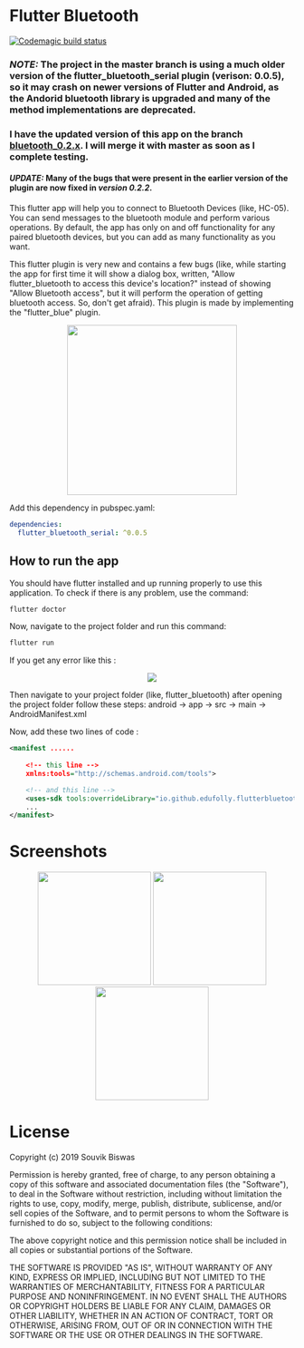 # Flutter Bluetooth
[![Codemagic build status](https://api.codemagic.io/apps/5e675f714ce63c22e5aeb47f/5e675f714ce63c22e5aeb47e/status_badge.svg)](https://codemagic.io/apps/5e675f714ce63c22e5aeb47f/5e675f714ce63c22e5aeb47e/latest_build)

### *NOTE:* The project in the master branch is using a much older version of the flutter_bluetooth_serial plugin (verison: 0.0.5), so it may crash on newer versions of Flutter and Android, as the Andorid bluetooth library is upgraded and many of the method implementations are deprecated. 

### I have the updated version of this app on the branch [bluetooth_0.2.x](https://github.com/sbis04/flutter_bluetooth/tree/bluetooth_0.2.x). I will merge it with master as soon as I complete testing.

#### *UPDATE:* Many of the bugs that were present in the earlier version of the plugin are now fixed in *version 0.2.2*.

This flutter app will help you to connect to Bluetooth Devices (like, HC-05). You can send messages to the bluetooth module and perform various operations. By default, the app has only on and off functionality for any paired bluetooth devices, but you can add as many functionality as you want.

This flutter plugin is very new and contains a few bugs (like, while starting the app for first time it will show a dialog box, written, "Allow flutter_bluetooth to access this device's location?" instead of showing "Allow Bluetooth access", but it will perform the operation of getting bluetooth access. So, don't get afraid). This plugin is made by implementing the "flutter_blue" plugin.

<p align="center">
  <img width="300" src="https://github.com/sbis04/flutter_bluetooth/blob/master/screenshots/flutter_bluetooth_1.png">
</p>

Add this dependency in pubspec.yaml:
```yaml
dependencies:
  flutter_bluetooth_serial: ^0.0.5
 ```
 
## How to run the app
You should have flutter installed and up running properly to use this application.
To check if there is any problem, use the command:
```bash
flutter doctor
```
Now, navigate to the project folder and run this command:
```bash
flutter run
```
If you get any error like this : 
<p align="center">
  <img width=max src="https://github.com/sbis04/flutter_bluetooth/blob/master/screenshots/error_screenshot.png">
</p>
Then navigate to your project folder (like, flutter_bluetooth) after opening the project folder follow these steps:
android -> app -> src -> main -> AndroidManifest.xml

Now, add these two lines of code :

```xml
<manifest ......
          
    <!-- this line -->
    xmlns:tools="http://schemas.android.com/tools">

    <!-- and this line -->
    <uses-sdk tools:overrideLibrary="io.github.edufolly.flutterbluetoothserial"/>
    ...
</manifest>
```


# Screenshots
<p align="center">
  <img width="200" src="https://github.com/sbis04/flutter_bluetooth/blob/master/screenshots/flutter_bluetooth_2.png">
  <img width="200" src="https://github.com/sbis04/flutter_bluetooth/blob/master/screenshots/flutter_bluetooth_3.png">
  <img width="200" src="https://github.com/sbis04/flutter_bluetooth/blob/master/screenshots/flutter_bluetooth_4.png">
</p>

# License

Copyright (c) 2019 Souvik Biswas

Permission is hereby granted, free of charge, to any person obtaining a copy
of this software and associated documentation files (the "Software"), to deal
in the Software without restriction, including without limitation the rights
to use, copy, modify, merge, publish, distribute, sublicense, and/or sell
copies of the Software, and to permit persons to whom the Software is
furnished to do so, subject to the following conditions:

The above copyright notice and this permission notice shall be included in all
copies or substantial portions of the Software.

THE SOFTWARE IS PROVIDED "AS IS", WITHOUT WARRANTY OF ANY KIND, EXPRESS OR
IMPLIED, INCLUDING BUT NOT LIMITED TO THE WARRANTIES OF MERCHANTABILITY,
FITNESS FOR A PARTICULAR PURPOSE AND NONINFRINGEMENT. IN NO EVENT SHALL THE
AUTHORS OR COPYRIGHT HOLDERS BE LIABLE FOR ANY CLAIM, DAMAGES OR OTHER
LIABILITY, WHETHER IN AN ACTION OF CONTRACT, TORT OR OTHERWISE, ARISING FROM,
OUT OF OR IN CONNECTION WITH THE SOFTWARE OR THE USE OR OTHER DEALINGS IN THE
SOFTWARE.
